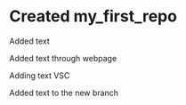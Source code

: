 ﻿# Created my_first_repo

Added text 

Added text through webpage

Adding text VSC

Added text to the new branch
